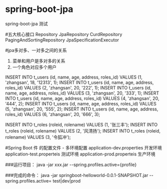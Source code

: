 # spring-boot-jpa
spring-boot-jpa 测试

#五大核心接口
Repository
JpaRepository
CurdRepository
PagingAndSortingRepository
JpaSpecificationExecutor

#jpa多对多、一对多之间的关系
1. 菜单和用户是多对多的关系
2. 一个角色对应多个用户

INSERT INTO t_users (id, name, age, address, roles_id) VALUES (1, 'zhangsan', 18, '12313', 1);
INSERT INTO t_users (id, name, age, address, roles_id) VALUES (2, 'zhangsan', 20, '222', 1);
INSERT INTO t_users (id, name, age, address, roles_id) VALUES (3, 'zhangsan', 20, '333', 1);
INSERT INTO t_users (id, name, age, address, roles_id) VALUES (4, 'zhangsan', 20, '444', 2);
INSERT INTO t_users (id, name, age, address, roles_id) VALUES (5, 'zhangsan', 20, '555', 2);
INSERT INTO t_users (id, name, age, address, roles_id) VALUES (6, 'zhangsan', 20, '666', 3);



INSERT INTO t_roles (roleid, rolename) VALUES (1, '张三丰');
INSERT INTO t_roles (roleid, rolename) VALUES (2, '风清扬');
INSERT INTO t_roles (roleid, rolename) VALUES (3, '令狐冲');

#Spring Boot 件 的配置文件 -  多环境配置
application-dev.properties 开发环境
application-test.properteis 测试环境
application-prod.properteis 生产环境

###运行项目：
java -jar xxx.jar --spring.profiles.active={profile}


###完成的命令：
java -jar springboot-helloworld-0.0.1-SNAPSHOT.jar --spring.profiles.active=
test|dev|prod



